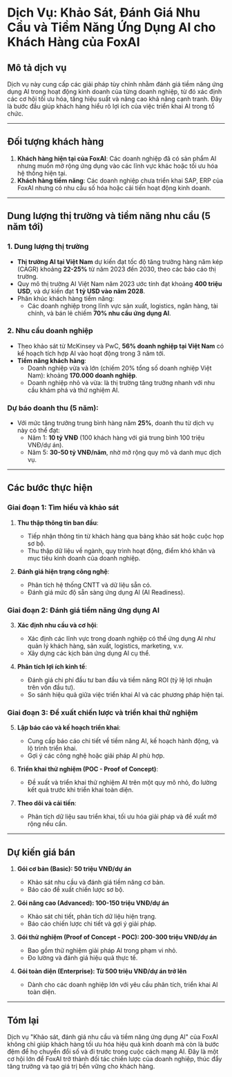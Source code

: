 # Dịch Vụ: Khảo Sát, Đánh Giá Nhu Cầu và Tiềm Năng Ứng Dụng AI cho Khách Hàng của FoxAI

## Mô tả dịch vụ
Dịch vụ này cung cấp các giải pháp tùy chỉnh nhằm đánh giá tiềm năng ứng dụng AI trong hoạt động kinh doanh của từng doanh nghiệp, từ đó xác định các cơ hội tối ưu hóa, tăng hiệu suất và nâng cao khả năng cạnh tranh. Đây là bước đầu giúp khách hàng hiểu rõ lợi ích của việc triển khai AI trong tổ chức.

---

## Đối tượng khách hàng
1. **Khách hàng hiện tại của FoxAI**: Các doanh nghiệp đã có sản phẩm AI nhưng muốn mở rộng ứng dụng vào các lĩnh vực khác hoặc tối ưu hóa hệ thống hiện tại.
2. **Khách hàng tiềm năng**: Các doanh nghiệp chưa triển khai SAP, ERP của FoxAI nhưng có nhu cầu số hóa hoặc cải tiến hoạt động kinh doanh.

---

## Dung lượng thị trường và tiềm năng nhu cầu (5 năm tới)

### **1. Dung lượng thị trường**
- **Thị trường AI tại Việt Nam** dự kiến đạt tốc độ tăng trưởng hàng năm kép (CAGR) khoảng **22-25%** từ năm 2023 đến 2030, theo các báo cáo thị trường.
- Quy mô thị trường AI Việt Nam năm 2023 ước tính đạt khoảng **400 triệu USD**, và dự kiến đạt **1 tỷ USD vào năm 2028**.
- Phân khúc khách hàng tiềm năng:
  - Các doanh nghiệp trong lĩnh vực sản xuất, logistics, ngân hàng, tài chính, và bán lẻ chiếm **70% nhu cầu ứng dụng AI**.

### **2. Nhu cầu doanh nghiệp**
- Theo khảo sát từ McKinsey và PwC, **56% doanh nghiệp tại Việt Nam** có kế hoạch tích hợp AI vào hoạt động trong 3 năm tới.
- **Tiềm năng khách hàng**:
  - Doanh nghiệp vừa và lớn (chiếm 20% tổng số doanh nghiệp Việt Nam): khoảng **170.000 doanh nghiệp**.
  - Doanh nghiệp nhỏ và vừa: là thị trường tăng trưởng nhanh với nhu cầu khám phá và thử nghiệm AI.

### **Dự báo doanh thu (5 năm):**
- Với mức tăng trưởng trung bình hàng năm **25%**, doanh thu từ dịch vụ này có thể đạt:
  - Năm 1: **10 tỷ VNĐ** (100 khách hàng với giá trung bình 100 triệu VNĐ/dự án).
  - Năm 5: **30-50 tỷ VNĐ/năm**, nhờ mở rộng quy mô và danh mục dịch vụ.

---

## Các bước thực hiện

### **Giai đoạn 1: Tìm hiểu và khảo sát**
1. **Thu thập thông tin ban đầu**:
   - Tiếp nhận thông tin từ khách hàng qua bảng khảo sát hoặc cuộc họp sơ bộ.
   - Thu thập dữ liệu về ngành, quy trình hoạt động, điểm khó khăn và mục tiêu kinh doanh của doanh nghiệp.

2. **Đánh giá hiện trạng công nghệ**:
   - Phân tích hệ thống CNTT và dữ liệu sẵn có.
   - Đánh giá mức độ sẵn sàng ứng dụng AI (AI Readiness).

### **Giai đoạn 2: Đánh giá tiềm năng ứng dụng AI**
3. **Xác định nhu cầu và cơ hội**:
   - Xác định các lĩnh vực trong doanh nghiệp có thể ứng dụng AI như quản lý khách hàng, sản xuất, logistics, marketing, v.v.
   - Xây dựng các kịch bản ứng dụng AI cụ thể.

4. **Phân tích lợi ích kinh tế**:
   - Đánh giá chi phí đầu tư ban đầu và tiềm năng ROI (tỷ lệ lợi nhuận trên vốn đầu tư).
   - So sánh hiệu quả giữa việc triển khai AI và các phương pháp hiện tại.

### **Giai đoạn 3: Đề xuất chiến lược và triển khai thử nghiệm**
5. **Lập báo cáo và kế hoạch triển khai**:
   - Cung cấp báo cáo chi tiết về tiềm năng AI, kế hoạch hành động, và lộ trình triển khai.
   - Gợi ý các công nghệ hoặc giải pháp AI phù hợp.

6. **Triển khai thử nghiệm (POC - Proof of Concept)**:
   - Đề xuất và triển khai thử nghiệm AI trên một quy mô nhỏ, đo lường kết quả trước khi triển khai toàn diện.

7. **Theo dõi và cải tiến**:
   - Phân tích dữ liệu sau triển khai, tối ưu hóa giải pháp và đề xuất mở rộng nếu cần.

---

## Dự kiến giá bán
1. **Gói cơ bản (Basic): 50 triệu VNĐ/dự án**  
   - Khảo sát nhu cầu và đánh giá tiềm năng cơ bản.
   - Báo cáo đề xuất chiến lược sơ bộ.

2. **Gói nâng cao (Advanced): 100-150 triệu VNĐ/dự án**  
   - Khảo sát chi tiết, phân tích dữ liệu hiện trạng.
   - Báo cáo chiến lược chi tiết và gợi ý giải pháp.

3. **Gói thử nghiệm (Proof of Concept - POC): 200-300 triệu VNĐ/dự án**  
   - Bao gồm thử nghiệm giải pháp AI trong phạm vi nhỏ.
   - Đo lường và đánh giá hiệu quả thực tế.

4. **Gói toàn diện (Enterprise): Từ 500 triệu VNĐ/dự án trở lên**  
   - Dành cho các doanh nghiệp lớn với yêu cầu phân tích, triển khai AI toàn diện.

---

## Tóm lại
Dịch vụ "Khảo sát, đánh giá nhu cầu và tiềm năng ứng dụng AI" của FoxAI không chỉ giúp khách hàng tối ưu hóa hiệu quả kinh doanh mà còn là bước đệm để họ chuyển đổi số và đi trước trong cuộc cách mạng AI. Đây là một cơ hội lớn để FoxAI trở thành đối tác chiến lược của doanh nghiệp, thúc đẩy tăng trưởng và tạo giá trị bền vững cho khách hàng.
